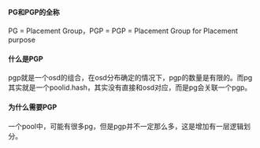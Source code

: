 #### PG和PGP的全称
PG = Placement Group，PGP = PGP = Placement Group for Placement purpose

#### 什么是PGP
pgp就是一个osd的组合，在osd分布确定的情况下，pgp的数量是有限的。而pg其实就是一个poolid.hash，其实没有直接和osd对应，而是pg会关联一个pgp。

#### 为什么需要PGP
一个pool中，可能有很多pg，但是pgp并不一定那么多，这是增加有一层逻辑划分。
